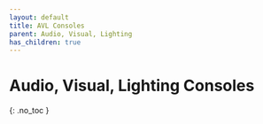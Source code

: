 ```yaml
---
layout: default
title: AVL Consoles
parent: Audio, Visual, Lighting
has_children: true
---
```


# Audio, Visual, Lighting Consoles
{: .no_toc }